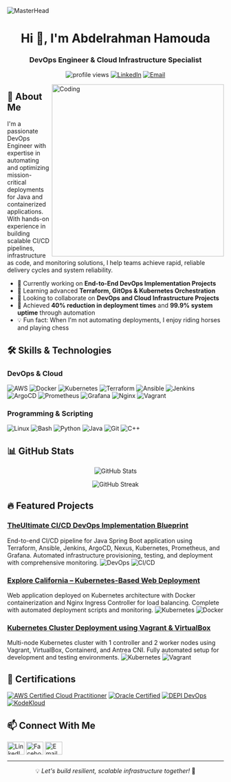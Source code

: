 ![MasterHead](https://miro.medium.com/v2/resize:fit:3000/1*mqv03KrlG5LK2XU1uV4LJg.gif)

<h1 align="center">Hi 👋, I'm Abdelrahman Hamouda</h1>
<h3 align="center">DevOps Engineer & Cloud Infrastructure Specialist</h3>

<p align="center">
  <img src="https://komarev.com/ghpvc/?username=3bdo7amouda&label=Profile%20views&color=0e75b6&style=flat" alt="profile views" />
  <a href="https://linkedin.com/in/3bdo7amouda"><img src="https://img.shields.io/badge/LinkedIn-Connect-blue?style=flat&logo=linkedin" alt="LinkedIn" /></a>
  <a href="mailto:abdelrahman.hamouda29@gmail.com"><img src="https://img.shields.io/badge/Email-Contact-red?style=flat&logo=gmail" alt="Email" /></a>
</p>

<img align="right" alt="Coding" width="400" src="https://cdn.dribbble.com/users/926537/screenshots/4502902/dev-ops-gif-dr.gif">

## 🚀 About Me

I'm a passionate DevOps Engineer with expertise in automating and optimizing mission-critical deployments for Java and containerized applications. With hands-on experience in building scalable CI/CD pipelines, infrastructure as code, and monitoring solutions, I help teams achieve rapid, reliable delivery cycles and system reliability.

- 🔭 Currently working on **End-to-End DevOps Implementation Projects**
- 🌱 Learning advanced **Terraform, GitOps & Kubernetes Orchestration**
- 👯 Looking to collaborate on **DevOps and Cloud Infrastructure Projects**
- 🎯 Achieved **40% reduction in deployment times** and **99.9% system uptime** through automation
- 💡 Fun fact: When I'm not automating deployments, I enjoy riding horses and playing chess

## 🛠️ Skills & Technologies

### DevOps & Cloud
![AWS](https://img.shields.io/badge/-AWS-232F3E?style=for-the-badge&logo=amazon-aws&logoColor=white)
![Docker](https://img.shields.io/badge/-Docker-2496ED?style=for-the-badge&logo=docker&logoColor=white)
![Kubernetes](https://img.shields.io/badge/-Kubernetes-326CE5?style=for-the-badge&logo=kubernetes&logoColor=white)
![Terraform](https://img.shields.io/badge/-Terraform-7B42BC?style=for-the-badge&logo=terraform&logoColor=white)
![Ansible](https://img.shields.io/badge/-Ansible-EE0000?style=for-the-badge&logo=ansible&logoColor=white)
![Jenkins](https://img.shields.io/badge/-Jenkins-D24939?style=for-the-badge&logo=jenkins&logoColor=white)
![ArgoCD](https://img.shields.io/badge/-ArgoCD-EF7B4D?style=for-the-badge&logo=argo&logoColor=white)
![Prometheus](https://img.shields.io/badge/-Prometheus-E6522C?style=for-the-badge&logo=prometheus&logoColor=white)
![Grafana](https://img.shields.io/badge/-Grafana-F46800?style=for-the-badge&logo=grafana&logoColor=white)
![Nginx](https://img.shields.io/badge/-NGINX-009639?style=for-the-badge&logo=nginx&logoColor=white)
![Vagrant](https://img.shields.io/badge/-Vagrant-1868F2?style=for-the-badge&logo=vagrant&logoColor=white)

### Programming & Scripting
![Linux](https://img.shields.io/badge/-Linux-FCC624?style=for-the-badge&logo=linux&logoColor=black)
![Bash](https://img.shields.io/badge/-Bash-4EAA25?style=for-the-badge&logo=gnu-bash&logoColor=white)
![Python](https://img.shields.io/badge/-Python-3776AB?style=for-the-badge&logo=python&logoColor=white)
![Java](https://img.shields.io/badge/-Java-007396?style=for-the-badge&logo=java&logoColor=white)
![Git](https://img.shields.io/badge/-Git-F05032?style=for-the-badge&logo=git&logoColor=white)
![C++](https://img.shields.io/badge/-C++-00599C?style=for-the-badge&logo=c%2B%2B&logoColor=white)

## 📊 GitHub Stats

<p align="center">
  <img src="https://github-readme-stats.vercel.app/api?username=3bdo7amouda&show_icons=true&theme=radical" alt="GitHub Stats" />
</p>
<p align="center">
  <img src="https://github-readme-streak-stats.herokuapp.com/?user=3bdo7amouda&theme=dark" alt="GitHub Streak" />
</p>

## 🔥 Featured Projects

### [TheUltimate CI/CD DevOps Implementation Blueprint](https://github.com/3bdo7amouda/Ultimate-CI-CD-DevOps-Pipeline)
End-to-end CI/CD pipeline for Java Spring Boot application using Terraform, Ansible, Jenkins, ArgoCD, Nexus, Kubernetes, Prometheus, and Grafana. Automated infrastructure provisioning, testing, and deployment with comprehensive monitoring.
![DevOps](https://img.shields.io/badge/-DevOps-FF6C37?style=flat-square&logo=devops&logoColor=white)
![CI/CD](https://img.shields.io/badge/-CI/CD-4479A1?style=flat-square&logo=github-actions&logoColor=white)

### [Explore California – Kubernetes-Based Web Deployment](https://github.com/3bdo7amouda/Explore-California-K8s)
Web application deployed on Kubernetes architecture with Docker containerization and Nginx Ingress Controller for load balancing. Complete with automated deployment scripts and monitoring.
![Kubernetes](https://img.shields.io/badge/-Kubernetes-326CE5?style=flat-square&logo=kubernetes&logoColor=white)
![Docker](https://img.shields.io/badge/-Docker-2496ED?style=flat-square&logo=docker&logoColor=white)

### [Kubernetes Cluster Deployment using Vagrant & VirtualBox](https://github.com/3bdo7amouda/k8s-cluster-vagrant)
Multi-node Kubernetes cluster with 1 controller and 2 worker nodes using Vagrant, VirtualBox, Containerd, and Antrea CNI. Fully automated setup for development and testing environments.
![Kubernetes](https://img.shields.io/badge/-Kubernetes-326CE5?style=flat-square&logo=kubernetes&logoColor=white)
![Vagrant](https://img.shields.io/badge/-Vagrant-1868F2?style=flat-square&logo=vagrant&logoColor=white)

## 📜 Certifications

<p align="left">
  <a href="#"><img src="https://img.shields.io/badge/-AWS%20Certified%20Cloud%20Practitioner-232F3E?style=for-the-badge&logo=amazon-aws&logoColor=white" alt="AWS Certified Cloud Practitioner" /></a>
  <a href="#"><img src="https://img.shields.io/badge/-Oracle%20Certified%20Foundation%20Associate-F80000?style=for-the-badge&logo=oracle&logoColor=white" alt="Oracle Certified" /></a>
  <a href="#"><img src="https://img.shields.io/badge/-DEPI%20DevOps%20Graduation-0078D7?style=for-the-badge&logo=microsoft&logoColor=white" alt="DEPI DevOps" /></a>
  <a href="#"><img src="https://img.shields.io/badge/-KodeKloud%20Certifications%20(11)-007ACC?style=for-the-badge&logo=kubernetes&logoColor=white" alt="KodeKloud" /></a>
</p>

## 📫 Connect With Me

<p align="left">
  <a href="https://linkedin.com/in/3bdo7amouda" target="_blank"><img align="center" src="https://raw.githubusercontent.com/rahuldkjain/github-profile-readme-generator/master/src/images/icons/Social/linked-in-alt.svg" alt="LinkedIn" height="30" width="40" /></a>
  <a href="https://www.facebook.com/abdoham0da" target="_blank"><img align="center" src="https://raw.githubusercontent.com/rahuldkjain/github-profile-readme-generator/master/src/images/icons/Social/facebook.svg" alt="Facebook" height="30" width="40" /></a>
  <a href="mailto:abdelrahman.hamouda29@gmail.com"><img align="center" src="https://upload.wikimedia.org/wikipedia/commons/7/7e/Gmail_icon_%282020%29.svg" alt="Email" height="30" width="40" /></a>
</p>

---

<p align="center">💡 <i>Let's build resilient, scalable infrastructure together!</i> 🚀</p>
